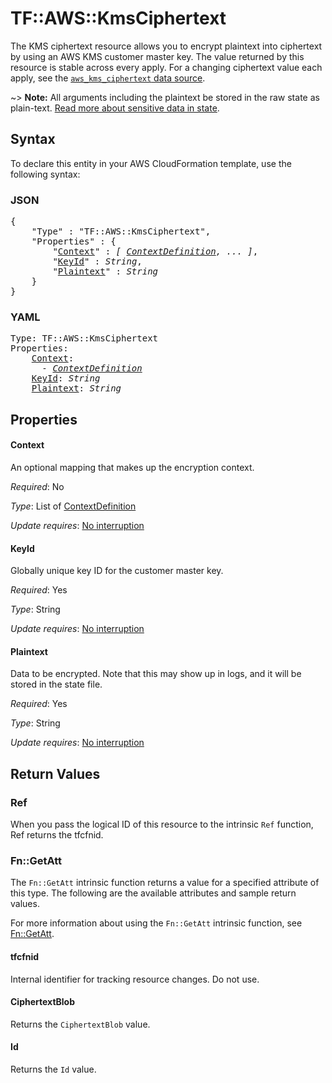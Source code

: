 # TF::AWS::KmsCiphertext

The KMS ciphertext resource allows you to encrypt plaintext into ciphertext
by using an AWS KMS customer master key. The value returned by this resource
is stable across every apply. For a changing ciphertext value each apply, see
the [`aws_kms_ciphertext` data source](/docs/providers/aws/d/kms_ciphertext.html).

~> **Note:** All arguments including the plaintext be stored in the raw state as plain-text.
[Read more about sensitive data in state](https://www.terraform.io/docs/state/sensitive-data.html).

## Syntax

To declare this entity in your AWS CloudFormation template, use the following syntax:

### JSON

<pre>
{
    "Type" : "TF::AWS::KmsCiphertext",
    "Properties" : {
        "<a href="#context" title="Context">Context</a>" : <i>[ <a href="contextdefinition.md">ContextDefinition</a>, ... ]</i>,
        "<a href="#keyid" title="KeyId">KeyId</a>" : <i>String</i>,
        "<a href="#plaintext" title="Plaintext">Plaintext</a>" : <i>String</i>
    }
}
</pre>

### YAML

<pre>
Type: TF::AWS::KmsCiphertext
Properties:
    <a href="#context" title="Context">Context</a>: <i>
      - <a href="contextdefinition.md">ContextDefinition</a></i>
    <a href="#keyid" title="KeyId">KeyId</a>: <i>String</i>
    <a href="#plaintext" title="Plaintext">Plaintext</a>: <i>String</i>
</pre>

## Properties

#### Context

An optional mapping that makes up the encryption context.

_Required_: No

_Type_: List of <a href="contextdefinition.md">ContextDefinition</a>

_Update requires_: [No interruption](https://docs.aws.amazon.com/AWSCloudFormation/latest/UserGuide/using-cfn-updating-stacks-update-behaviors.html#update-no-interrupt)

#### KeyId

Globally unique key ID for the customer master key.

_Required_: Yes

_Type_: String

_Update requires_: [No interruption](https://docs.aws.amazon.com/AWSCloudFormation/latest/UserGuide/using-cfn-updating-stacks-update-behaviors.html#update-no-interrupt)

#### Plaintext

Data to be encrypted. Note that this may show up in logs, and it will be stored in the state file.

_Required_: Yes

_Type_: String

_Update requires_: [No interruption](https://docs.aws.amazon.com/AWSCloudFormation/latest/UserGuide/using-cfn-updating-stacks-update-behaviors.html#update-no-interrupt)

## Return Values

### Ref

When you pass the logical ID of this resource to the intrinsic `Ref` function, Ref returns the tfcfnid.

### Fn::GetAtt

The `Fn::GetAtt` intrinsic function returns a value for a specified attribute of this type. The following are the available attributes and sample return values.

For more information about using the `Fn::GetAtt` intrinsic function, see [Fn::GetAtt](https://docs.aws.amazon.com/AWSCloudFormation/latest/UserGuide/intrinsic-function-reference-getatt.html).

#### tfcfnid

Internal identifier for tracking resource changes. Do not use.

#### CiphertextBlob

Returns the <code>CiphertextBlob</code> value.

#### Id

Returns the <code>Id</code> value.

